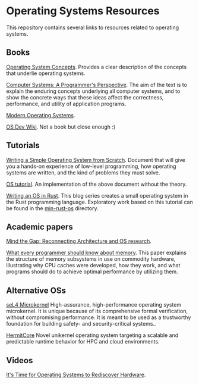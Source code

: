 # Operating Systems Resources

This repository contains several links to resources related to operating systems.

## Books

[Operating System Concepts](https://www.os-book.com/OS10/). Provides a clear description of the concepts that underlie operating systems.

[Computer Systems: A Programmer's Perspective](https://www.pearson.com/us/higher-education/program/Bryant-Computer-Systems-A-Programmer-s-Perspective-3rd-Edition/PGM2476825.html?tab=overview). The aim of the text is to explain the enduring concepts underlying all computer systems, and to show the concrete ways that these ideas affect the correctness, performance, and utility of application programs.

[Modern Operating Systems](https://www.pearson.com/us/higher-education/program/Tanenbaum-Modern-Operating-Systems-4th-Edition/PGM80736.html).

[OS Dev Wiki](https://wiki.osdev.org/Main_Page). Not a book but close enough :)

## Tutorials

[Writing a Simple Operating System from Scratch](https://www.cs.bham.ac.uk/~exr/lectures/opsys/10_11/lectures/os-dev.pdf).  Document that will give you a hands-on experience of low-level programming, how operating systems are written, and the kind of problems they must solve.

[OS tutorial](https://github.com/cfenollosa/os-tutorial). An implementation of the above document without the theory.

[Writing an OS in Rust](https://os.phil-opp.com/). This blog series creates a small operating system in the Rust programming language. Exploratory work based on this tutorial can be found in the [min-rust-os](./min-rust-os) directory.

## Academic papers

[Mind the Gap: Reconnecting Architecture and OS research](https://www.researchgate.net/publication/234806635_Mind_the_gap_reconnecting_architecture_and_OS_research).

[What every programmer should know about memory](https://akkadia.org/drepper/cpumemory.pdf). This paper explains the structure of memory subsystems in use on commodity hardware, illustrating why CPU caches were developed, how they work, and what programs should do to achieve optimal performance by utilizing them.

## Alternative OSs

[seL4 Microkernel](https://sel4.systems/) High-assurance, high-performance operating system microkernel. It is unique because of its comprehensive formal verification, without compromising performance. It is meant to be used as a trustworthy foundation for building safety- and security-critical systems..

[HermitCore](https://hermitcore.org/) Novel unikernel operating system targeting a scalable and predictable runtime behavior for HPC and cloud environments.

## Videos

[It's Time for Operating Systems to Rediscover Hardware](https://www.youtube.com/watch?v=36myc8wQhLo).
